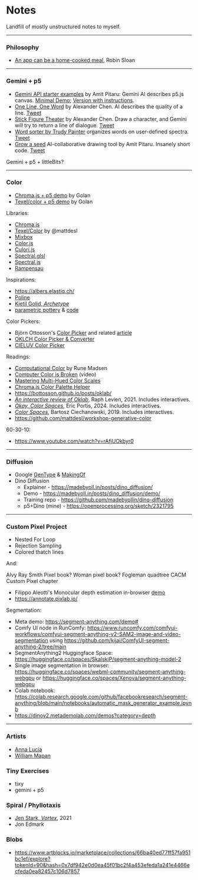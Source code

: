 # Notes

Landfill of mostly unstructured notes to myself.

---

### Philosophy


* [An app can be a home-cooked meal](https://www.robinsloan.com/notes/home-cooked-app/), Robin Sloan

---

### Gemini + p5

* [Gemini API starter examples](https://x.com/pitaru/status/1819797112399511625) by Amit Pitaru: Gemini AI describes p5.js canvas. [Minimal Demo](https://editor.p5js.org/pitaru/sketches/Ixu00bucD); [Version with instructions](https://editor.p5js.org/pitaru/sketches/NSAqfrdJY).
* [One Line, One Word](https://editor.p5js.org/alexanderchen/sketches/UIPy0LXjm) by Alexander Chen. AI describes the quality of a line. [Tweet](https://x.com/alexanderchen/status/1819939988676440241)
* [Stick Figure Theater](https://editor.p5js.org/alexanderchen/sketches/ndd3oqln2) by Alexander Chen.  Draw a character, and Gemini will try to return a line of dialogue. [Tweet](https://x.com/alexanderchen/status/1821011074658828481)
* [Word sorter by Trudy Painter](https://editor.p5js.org/trudypainter/sketches/cSN7DNnWG) organizes words on user-defined spectra. [Tweet](https://x.com/trudypainter/status/1820555477455167900)
* [Grow a seed](https://editor.p5js.org/pitaru/sketches/z7Cq3HEtjo) AI-collaborative drawing tool by Amit Pitaru. Insanely short code. [Tweet](https://x.com/pitaru/status/1821310018198642867)

Gemini + p5 + littleBits? 

---

### Color 

* [Chroma.js + p5 demo](https://editor.p5js.org/golan/sketches/2pkxnwYxF) by Golan
* [Texel/color + p5 demo](https://editor.p5js.org/golan/sketches/Ya1xm67i6) by Golan

Libraries: 

* [Chroma.js](https://www.vis4.net/chromajs/)
* [Texel/Color](https://github.com/texel-org/color) by @mattdesl
* [Mixbox](https://github.com/scrtwpns/mixbox) 
* [Color.js](https://colorjs.io/)
* [Culori.js](https://culorijs.org/)
* [Spectral.glsl](https://github.com/rvanwijnen/spectral.js/tree/main?tab=readme-ov-file#shaders)
* [Spectral.js](https://github.com/rvanwijnen/spectral.js/blob/main/spectral.js)
* [Rampensau](https://meodai.github.io/rampensau/)


Inspirations: 

* https://albers.elastiq.ch/
* [Poline](https://meodai.github.io/poline/)
* [Kjetil Golid, *Archetype*](https://www.artblocks.io/curated/collections/archetype-by-kjetil-golid?tab=Artworks)
* [parametric pottery](https://anatolyzenkov.com/parametric-pottery/preview/22) & [code](https://anatolyzenkov.com/preview/parametric-pottery/js/colors.js)

Color Pickers: 

* Björn Ottosson's [Color Picker](https://bottosson.github.io/misc/colorpicker/) and related [article](https://bottosson.github.io/posts/colorpicker/)
* [OKLCH Color Picker & Converter](https://oklch.com/#77.33,0.141,123.88,100)
* [CIELUV Color Picker](https://www.hsluv.org/)


Readings: 

* [Computational Color](http://printingcode.runemadsen.com/lecture-color/) by Rune Madsen
* [Computer Color is Broken](https://www.youtube.com/watch?v=LKnqECcg6Gw) (video)
* [Mastering Multi-Hued Color Scales](https://www.vis4.net/blog/mastering-multi-hued-color-scales/)
* [Chroma.js Color Palette Helper](https://gka.github.io/palettes/#/9|s|00429d,96ffea,ffffe0|ffffe0,ff005e,93003a|1|1)
* https://bottosson.github.io/posts/oklab/
* [*An interactive review of Oklab*](https://raphlinus.github.io/color/2021/01/18/oklab-critique.html#update-2021-01-29), Raph Levien, 2021. Includes interactives.
* [*Okay, Color Spaces*](https://ericportis.com/posts/2024/okay-color-spaces/), Eric Portis, 2024. Includes interactives.
* [*Color Spaces*](https://ciechanow.ski/color-spaces/), Bartosz Ciechanowski, 2019. Includes interactives.
* https://github.com/mattdesl/workshop-generative-color

60-30-10: 

* https://www.youtube.com/watch?v=rAfjUOkbyr0


---

### Diffusion

* Google [GenType](https://labs.google/gentype) & [MakingOf](https://developers.googleblog.com/en/how-its-made-gentype-alphabet-creator/)
* Dino Diffusion
	* Explainer - https://madebyoll.in/posts/dino_diffusion/
	* Demo - https://madebyoll.in/posts/dino_diffusion/demo/
	* Training repo - https://github.com/madebyollin/dino-diffusion
	* p5+Dino (mine) - https://openprocessing.org/sketch/2321795

---

### Custom Pixel Project

* Nested For Loop
* Rejection Sampling
* Colored thatch lines

And:

Alvy Ray Smith Pixel book? 
Woman pixel book? 
Fogleman quadtree
CACM Custom Pixel chapter

* Filippo Aleotti's Monocular depth estimation in-browser [demo](https://filippoaleotti.github.io/demo_live/run/)
* https://annotate.pixlab.io/

Segmentation:

* Meta demo: https://segment-anything.com/demo# 
* Comfy UI node in RunComfy: https://www.runcomfy.com/comfyui-workflows/comfyui-segment-anything-v2-SAM2-image-and-video-segmentation using https://github.com/kijai/ComfyUI-segment-anything-2/tree/main
* SegmentAnything2 Huggingface Space: https://huggingface.co/spaces/SkalskiP/segment-anything-model-2
* Single image segmentation in browser: https://huggingface.co/spaces/webml-community/segment-anything-webgpu or 
https://huggingface.co/spaces/Xenova/segment-anything-webgpu 
* Colab notebook: https://colab.research.google.com/github/facebookresearch/segment-anything/blob/main/notebooks/automatic_mask_generator_example.ipynb
* https://dinov2.metademolab.com/demos?category=depth 





---

### Artists

* [Anna Lucia](https://x.com/annaluciacodes)
* [William Mapan](https://x.com/williamapan)


### Tiny Exercises

* tixy
* gemini + p5 


### Spiral / Phyllotaxis

* [Jen Stark, *Vortex*](https://www.artblocks.io/curated/collections/vortex-by-jen-stark), 2021
* Jon Edmark


### Blobs

* https://www.artblocks.io/marketplace/collections/66ba40ed77ff57fa951bc1ef/explore?tokenId=90&hash=0x7df942e0d0ea45f01bc2f4a453efeda1a241e4466ecfeda0ea82457c106d7857





